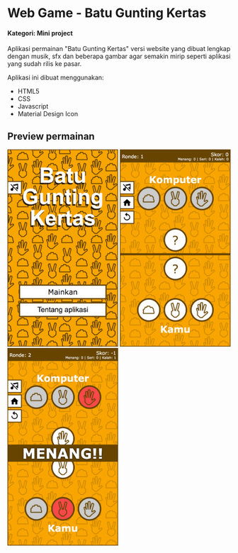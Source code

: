 # Web Game - Batu Gunting Kertas

#### Kategori: Mini project

Aplikasi permainan "Batu Gunting Kertas" versi website yang dibuat lengkap dengan musik, sfx dan beberapa gambar agar semakin mirip seperti aplikasi yang sudah rilis ke pasar.

Aplikasi ini dibuat menggunakan:
- HTML5
- CSS
- Javascript  
- Material Design Icon

## Preview permainan
<img src="./Screenshots/1.png" width="250" alt="Screenshot 1">
<img src="./Screenshots/2.png" width="250" alt="Screenshot 2">
<img src="./Screenshots/3.png" width="250" alt="Screenshot 3">
